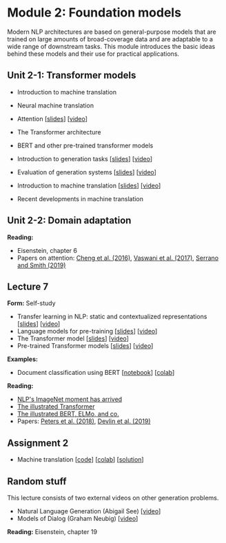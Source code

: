 # Module 2: Foundation models

Modern NLP architectures are based on general-purpose models that are trained on large amounts of broad-coverage data and are adaptable to a wide range of downstream tasks. This module introduces the basic ideas behind these models and their use for practical applications.

## Unit 2-1: Transformer models

* Introduction to machine translation
* Neural machine translation
* Attention [[slides](slides/slides-163.pdf)] [[video](https://youtu.be/Ft1J79L11oU)]
* The Transformer architecture
* BERT and other pre-trained transformer models

* Introduction to generation tasks [[slides](slides/slides-311.pdf)] [[video](https://youtu.be/rQgA09R8kSM)]
* Evaluation of generation systems [[slides](slides/slides-312.pdf)] [[video](https://youtu.be/pJHmKn2FDRY)]
* Introduction to machine translation [[slides](slides/slides-313.pdf)] [[video](https://youtu.be/_4F9cXe7dWc)]
* Recent developments in machine translation

## Unit 2-2: Domain adaptation

**Reading:**

* Eisenstein, chapter 6
* Papers on attention: [Cheng et al. (2016)](https://www.aclweb.org/anthology/D16-1053/), [Vaswani et al. (2017)](https://papers.nips.cc/paper/7181-attention-is-all-you-need.pdf), [Serrano and Smith (2019)](https://www.aclweb.org/anthology/D18-1216/)

## Lecture 7

**Form:** Self-study
* Transfer learning in NLP: static and contextualized representations [[slides](slides/slides-171.pdf)] [[video](https://youtu.be/2Lo1U-O9Ta4)]
* Language models for pre-training [[slides](slides/slides-172.pdf)] [[video](https://youtu.be/GFG38b0CKS0)]
* The Transformer model [[slides](slides/slides-173.pdf)] [[video](https://youtu.be/Wtlxh2-JWq8)]
* Pre-trained Transformer models [[slides](slides/slides-174.pdf)] [[video](https://youtu.be/BEYeBd5Gxc0)]

**Examples:**
* Document classification using BERT [[notebook](http://www.cse.chalmers.se/~richajo/waspnlp2020/m1_7/Document%20classification%20with%20BERT.ipynb)] [[colab](https://drive.google.com/file/d/1SS_IB07kcbRGdIhbQCGMwd70TDPh9eqH/view?usp=sharing)]

**Reading:**
* [NLP's ImageNet moment has arrived](https://ruder.io/nlp-imagenet/)
* [The illustrated Transformer](http://jalammar.github.io/illustrated-transformer/)
* [The illustrated BERT, ELMo, and co.](http://jalammar.github.io/illustrated-bert/)
* Papers: [Peters et al. (2018)](https://arxiv.org/abs/1802.05365), [Devlin et al. (2019)](https://arxiv.org/abs/1810.04805)

## Assignment 2

* Machine translation [[code](https://github.com/liu-nlp/dl4nlp/tree/master/exercise3_1)] [[colab](https://drive.google.com/file/d/1sjw6F1V1ruIc02mejKMq1cdYyU56u3i4/view?usp=sharing)] [[solution](https://github.com/liu-nlp/dl4nlp/blob/master/exercise3_1/Machine%20Translation%20Exercise%20(solution).ipynb)]

## Random stuff

This lecture consists of two external videos on other generation problems.

* Natural Language Generation (Abigail See) [[video](https://www.youtube.com/watch?v=4uG1NMKNWCU)]
* Models of Dialog (Graham Neubig) [[video](https://www.youtube.com/watch?v=ytTwIgdSnVU)]

**Reading:** Eisenstein, chapter 19
